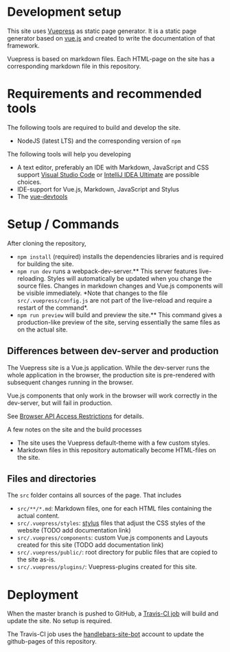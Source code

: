 # Development setup

This site uses [Vuepress](https://v1.vuepress.vuejs.org/) as static page generator.
It is a static page generator based on [vue.js](https://vuejs.org/) and created
to write the documentation of that framework.

Vuepress is based on markdown files. Each HTML-page on the site has
a corresponding markdown file in this repository.

# Requirements and recommended tools

The following tools are required to build and develop the site.

- NodeJS (latest LTS) and the corresponding version of `npm`

The following tools will help you developing

- A text editor, preferably an IDE with Markdown, JavaScript and CSS support
  [Visual Studio Code](https://code.visualstudio.com/)
  or [IntelliJ IDEA Ultimate](https://www.jetbrains.com/idea/download/) are possible choices.
- IDE-support for Vue.js, Markdown, JavaScript and Stylus
- The [vue-devtools](https://github.com/vuejs/vue-devtools)

# Setup / Commands

After cloning the repository,

- `npm install` (required) installs the dependencies libraries and is required for building the site.
- `npm run dev` runs a webpack-dev-server.\** This server features live-reloading.
  Styles will automatically be updated when you change the source files. Changes
  in markdown changes and Vue.js components will be visible immediately.
  *Note that changes to the file `src/.vuepress/config.js` are not part of the
  live-reload and require a restart of the command\*.
- `npm run preview` will build and preview the site.\*\* This command gives a
  production-like preview of the site, serving essentially the same files as on the actual site.

## Differences between dev-server and production

The Vuepress site is a Vue.js application. While the dev-server runs the whole application in
the browser, the production site is pre-rendered with subsequent changes running in the browser.

Vue.js components that only work in the browser will work correctly in the dev-server, but
will fail in production.

See [Browser API Access Restrictions](https://v1.vuepress.vuejs.org/guide/using-vue.html#browser-api-access-restrictions)
for details.

A few notes on the site and the build processes

- The site uses the Vuepress default-theme with a few custom styles.
- Markdown files in this repository automatically become HTML-files on the site.

## Files and directories

The `src` folder contains all sources of the page. That includes

- `src/**/*.md`: Markdown files, one for each HTML files containing the actual content.
- `src/.vuepress/styles`: [stylus](http://stylus-lang.com/) files that adjust the
  CSS styles of the website (TODO add documentation link)
- `src/.vuepress/components`: custom Vue.js components and Layouts created for this site
  (TODO add documentation link)
- `src/.vuepress/public/`: root directory for public files that are copied to the site
  as-is.
- `src/.vuepress/plugins/`: Vuepress-plugins created for this site.

# Deployment

When the master branch is pushed to GitHub, a [Travis-CI job](https://travis-ci.org/handlebars-lang/docs)
will build and update the site. No setup is required.

The Travis-CI job uses the [handlebars-site-bot](https://github.com/handlebars-site-bot) account
to update the github-pages of this repository.

